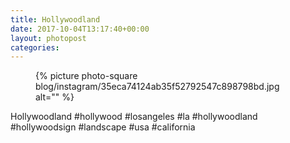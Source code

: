 ```yaml
---
title: Hollywoodland
date: 2017-10-04T13:17:40+00:00
layout: photopost
categories:
---
```


<figure class="photo photo--square">
  {% picture photo-square blog/instagram/35eca74124ab35f52792547c898798bd.jpg alt="" %}
</figure>

Hollywoodland
#hollywood #losangeles #la #hollywoodland #hollywoodsign #landscape #usa #california
